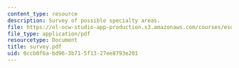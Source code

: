 ```yaml
---
content_type: resource
description: Survey of possible specialty areas.
file: https://ol-ocw-studio-app-production.s3.amazonaws.com/courses/esd-04j-frameworks-and-models-in-engineering-systems-engineering-system-design-spring-2007/0ccb0f6abd963b715f1327ee8793e201_survey.pdf
file_type: application/pdf
resourcetype: Document
title: survey.pdf
uid: 0ccb0f6a-bd96-3b71-5f13-27ee8793e201
---
```

